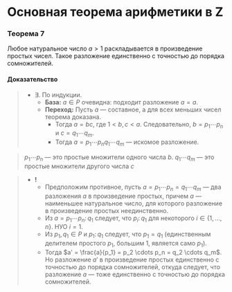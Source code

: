 # Основная теорема арифметики в Z

### **Теорема 7**

Любое натуральное число $a > 1$ раскладывается в произведение простых чисел. Такое разложение единственно с точностью до порядка сомножителей.

#### **Доказательство**

> + $\exists$. По индукции.
>   + **База:** $a \in P$ очевидна: подходит разложение $a = a$.
>   + **Переход:** Пусть $a$ — составное, а для всех меньших чисел теорема доказана.
>     + Тогда $a = bc$, где $1 < b, c < a$. Следовательно, $b = p_1 \cdots p_n$ и $c = q_1 \cdots q_m$.
>     + Тогда $a = p_1 \cdots p_n q_1 \cdots q_m$ — искомое разложение.

> $p_1 \cdots p_n$ — это простые множители одного числа $b$.
> $q_1 \cdots q_m$ — это простые множители другого числа $c$

> + **!**
>   + Предположим противное, пусть $a = p_1 \cdots p_n = q_1 \cdots q_m$ — два разложения $a$ в произведение простых, причем $a$ — наименьшее натуральное число, для которого разложение в произведение простых неединственно.
>   + Из $a = p_1 \cdots p_n \colon q_1$ следует, что $p_i \colon q_1$ для некоторого $i \in \{1, \ldots, n\}$. НУО $i = 1$.
>   + Из $p_1, q_1 \in P$ и $p_1 \colon q_1$ следует, что $p_1 = q_1$ (единственным делителем простого $p_1$, большим $1$, является само $p_1$).
>   + Тогда $a' = \frac{a}{p_1} = p_2 \cdots p_n = q_2 \cdots q_m$. Но разложение $a'$ в произведение простых единственно с точностью до порядка сомножителей, откуда следует, что разложение $a$ — тоже единственно с точностью до порядка сомножителей.
